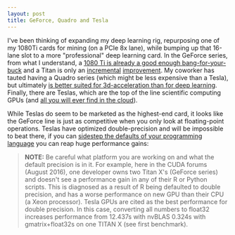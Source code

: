 ```yaml
---
layout: post
title: GeForce, Quadro and Tesla
---
```


I've been thinking of expanding my deep learning rig, repurposing one of my 1080Ti cards for mining (on a PCIe 8x lane), while bumping up that 16-lane slot to a more "professional" deep learning card. In the GeForce series, from what I understand, a [1080 Ti is already a good enough bang-for-your-buck][compare] and a Titan is only an [incremental][in1] [improvement][in2]. My coworker has tauted having a Quadro series (which might be less expensive than a Tesla), but ultimately [is better suited for 3d-acceleration than for deep learning][so]. Finally, there are Teslas, which are the top of the line scientific computing GPUs (and [all you will ever find in the cloud][cloud]).

While Teslas do seem to be marketed as the highest-end card, it looks like the GeForce line is just as competitive when you only look at floating-point operations. Teslas have optimized double-precision and will be impossible to beat there, if you can [sidestep the defaults of your programming language][nvidia] you can reap huge performance gains:

> **NOTE:** Be careful what platform you are working on and what the default precision is in it. For example, here in the CUDA forums (August 2016), one developer owns two Titan X's (GeForce series) and doesn't see a performance gain in any of their R or Python scripts. This is diagnosed as a result of R being defaulted to double precision, and has a worse performance on new GPU than their CPU (a Xeon processor). Tesla GPUs are cited as the best performance for double precision. In this case, converting all numbers to float32 increases performance from 12.437s with nvBLAS 0.324s with gmatrix+float32s on one TITAN X (see first benchmark).

[compare]: http://timdettmers.com/2017/04/09/which-gpu-for-deep-learning/
[in1]: http://forums.fast.ai/t/1080ti-announced-beats-titan-x/1663
[in2]: https://www.pugetsystems.com/labs/hpc/TitanXp-vs-GTX1080Ti-for-Machine-Learning-937/
[so]: https://stackoverflow.com/questions/34715055/choosing-between-geforce-or-quadro-gpus-to-do-machine-learning-via-tensorflow/34715397#34715397
[cloud]: https://www.pcgamesn.com/nvidia-geforce-server
[nvidia]: https://devtalk.nvidia.com/default/topic/959375/cuda-programming-and-performance/performance-issues-with-cuda-and-python-r/1
